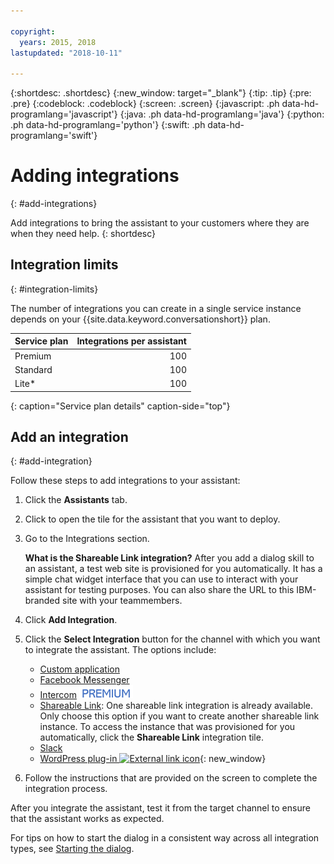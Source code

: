 ```yaml
---

copyright:
  years: 2015, 2018
lastupdated: "2018-10-11"

---
```


{:shortdesc: .shortdesc}
{:new_window: target="_blank"}
{:tip: .tip}
{:pre: .pre}
{:codeblock: .codeblock}
{:screen: .screen}
{:javascript: .ph data-hd-programlang='javascript'}
{:java: .ph data-hd-programlang='java'}
{:python: .ph data-hd-programlang='python'}
{:swift: .ph data-hd-programlang='swift'}

# Adding integrations
{: #add-integrations}

Add integrations to bring the assistant to your customers where they are when they need help.
{: shortdesc}

## Integration limits
{: #integration-limits}

The number of integrations you can create in a single service instance depends on your {{site.data.keyword.conversationshort}} plan.

| Service plan     | Integrations per assistant |
|------------------|---------------------------:|
| Premium          |                        100 |
| Standard         |                        100 |
| Lite*            |                        100 |
{: caption="Service plan details" caption-side="top"}

## Add an integration
{: #add-integration}

Follow these steps to add integrations to your assistant:

1.  Click the **Assistants** tab.

1.  Click to open the tile for the assistant that you want to deploy.

1.  Go to the Integrations section.

    **What is the Shareable Link integration?** After you add a dialog skill to an assistant, a test web site is provisioned for you automatically. It has a simple chat widget interface that you can use to interact with your assistant for testing purposes. You can also share the URL to this IBM-branded site with your teammembers.

1.  Click **Add Integration**.

1.  Click the **Select Integration** button for the channel with which you want to integrate the assistant. The options include:

    - [Custom application](deploy-custom-app.html)
    - [Facebook Messenger](deploy-facebook.html)
    - [Intercom](deploy-intercom.html)  ![Premium plan only](images/premium0.png)
    - [Shareable Link](deploy-web-link.html): One shareable link integration is already available. Only choose this option if you want to create another shareable link instance. To access the instance that was provisioned for you automatically, click the **Shareable Link** integration tile.
    - [Slack](deploy-slack.html)
    - [WordPress plug-in ![External link icon](../../icons/launch-glyph.svg "External link icon")](https://wordpress.org/plugins/conversation-watson/){: new_window}

1.  Follow the instructions that are provided on the screen to complete the integration process.

After you integrate the assistant, test it from the target channel to ensure that the assistant works as expected.

For tips on how to start the dialog in a consistent way across all integration types, see [Starting the dialog](dialog-start.html).
